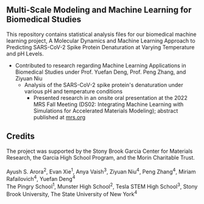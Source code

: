 ## Multi-Scale Modeling and Machine Learning for Biomedical Studies

This repository contains statistical analysis files for our biomedical machine learning project, A Molecular Dynamics and Machine Learning Approach to Predicting SARS-CoV-2 Spike Protein Denaturation at Varying Temperature and pH Levels.

- Contributed to research regarding Machine Learning Applications in Biomedical Studies under Prof. Yuefan Deng, Prof. Peng Zhang, and Ziyuan Niu
  - Analysis of the SARS-CoV-2 spike protein's denaturation under various pH and temperature conditions
    - Presented research in an onsite oral presentation at the 2022 MRS Fall Meeting (DS02: Integrating Machine Learning with Simulations for Accelerated Materials Modeling); abstract published at [mrs.org](https://www.mrs.org/meetings-events/fall-meetings-exhibits/2022-mrs-fall-meeting/symposium-sessions/symposium-sessions-detail/2022_mrs_fall_meeting/ds02)

## Credits
The project was supported by the Stony Brook Garcia Center for Materials Research, the Garcia High School Program, and the Morin Charitable Trust.
<br /><br />Ayush S. Arora<sup>2</sup>, Evan Xie<sup>1</sup>, Anya Vaish<sup>3</sup>, Ziyuan Niu<sup>4</sup>, Peng Zhang<sup>4</sup>, Miriam Rafailovich<sup>4</sup>, Yuefan Deng<sup>4</sup>
<br />The Pingry School<sup>1</sup>, Munster High School<sup>2</sup>, Tesla STEM High School<sup>3</sup>, Stony Brook University, The State University of New York<sup>4</sup>
